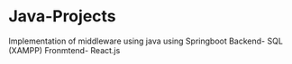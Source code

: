 # Java-Projects
Implementation of middleware using java using Springboot
Backend- SQL (XAMPP)
Fronmtend- React.js
